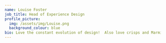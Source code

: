 ```yaml
---
name: Louise Foster
job_title: Head of Experience Design
profile_picture:
  img: /assets/img/Louise.png
  background_colour: blue
bio: Love the constant evolution of design!  Also love crisps and Marmite!
---
```

